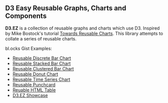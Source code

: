 ## D3 Easy Reusable Graphs, Charts and Components
**D3.EZ** is a collection of reusable graphs and charts which use D3. Inspired by Mike Bostock's tutorial [Towards Reusable Charts](http://bost.ocks.org/mike/chart/). This library attempts to collate a series of reusable charts.

bl.ocks Gist Examples:
* [Reusable Discrete Bar Chart](http://bl.ocks.org/jamesleesaunders/8ba1fb5657d6bc7286be)
* [Reusable Stacked Bar Chart](http://bl.ocks.org/jamesleesaunders/ac5b6134ad7144e8327d)
* [Reusable Clustered Bar Chart](http://bl.ocks.org/jamesleesaunders/0d4cf768065e8e7e9bfb)
* [Reusable Donut Chart](http://bl.ocks.org/jamesleesaunders/8a1b06f3a93f748bb902)
* [Reusable Time Series Chart](http://bl.ocks.org/jamesleesaunders/0f25b04b9b9080b67714)
* [Reusable Punchcard](http://bl.ocks.org/jamesleesaunders/0215cd9bc81e32fb0c9f)
* [Reuable HTML Table](http://bl.ocks.org/jamesleesaunders/cc4439445d228fc06358)
* [D3.EZ Showcase](http://bl.ocks.org/jamesleesaunders/1b42123c808ecea748be)
